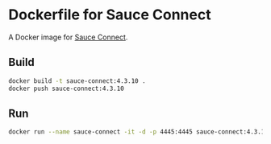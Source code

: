 # Dockerfile for Sauce Connect

A Docker image for [Sauce Connect](https://docs.saucelabs.com/reference/sauce-connect/).

## Build

```bash
docker build -t sauce-connect:4.3.10 .
docker push sauce-connect:4.3.10
```

## Run

```bash
docker run --name sauce-connect -it -d -p 4445:4445 sauce-connect:4.3.10
```